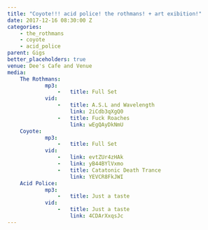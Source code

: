 ```yaml
---
title: "Coyote!!! acid police! the rothmans! + art exibition!"
date: 2017-12-16 08:30:00 Z
categories:
    - the_rothmans
    - coyote
    - acid_police
parent: Gigs
better_placeholders: true
venue: Dee's Cafe and Venue
media:
    The Rothmans:
            mp3:
                -   title: Full Set
            vid:
                -   title: A.S.L and Wavelength
                    link: 2iCdb3qXgQ0
                -   title: Fuck Roaches
                    link: wEgQAyDkNmU
    Coyote:
            mp3:
                -   title: Full Set
            vid:
                -   link: evtZUr4zHAk
                -   link: yB44BYlVxmo
                -   title: Catatonic Death Trance
                    link: YEVCR8FkJWI
    Acid Police:
            mp3:
                -   title: Just a taste
            vid:
                -   title: Just a taste
                    link: 4CDArXxqsJc
---
```

